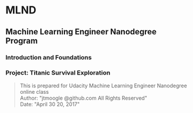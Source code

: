# MLND
## Machine Learning Engineer Nanodegree Program 

### Introduction and Foundations
### Project: Titanic Survival Exploration

>This is prepared for Udacity Machine Learning Engineer Nanodegree online class   
>Author: "jtmoogle @github.com     All Rights Reserved"    
>Date: "April 30 20, 2017"

